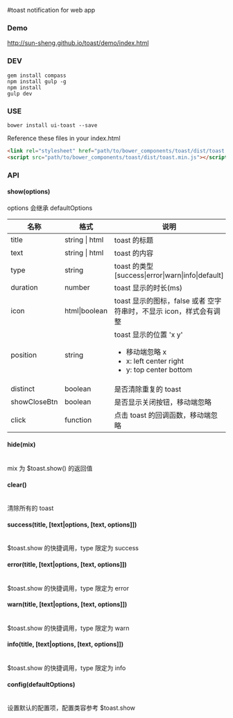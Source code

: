 #toast
notification for web app
### Demo
http://sun-sheng.github.io/toast/demo/index.html
### DEV
    gem install compass
    npm install gulp -g
    npm install
    gulp dev
### USE
```
bower install ui-toast --save    
```
Reference these files in your index.html
```html
<link rel="stylesheet" href="path/to/bower_components/toast/dist/toast.min.css"/>
<script src="path/to/bower_components/toast/dist/toast.min.js"></script>
```
### API
#### show(options)
options 会继承 defaultOptions
<table>
    <thead>
    <tr>
        <th>名称</th>
        <th>格式</th>
        <th>说明</th>
    </tr>
    </thead>
    <tbody>
    <tr>
        <td>title</td>
        <td>string | html</td>
        <td>toast 的标题</td>
    </tr>
    <tr>
        <td>text</td>
        <td>string | html</td>
        <td>toast 的内容</td>
    </tr>
    <tr>
        <td>type</td>
        <td>string </td>
        <td>toast 的类型[success|error|warn|info|default]</td>
    </tr>
    <tr>
        <td>duration</td>
        <td>number</td>
        <td>toast 显示的时长(ms)</td>
    </tr>
    <tr>
        <td>icon</td>
        <td>html|boolean</td>
        <td>
            toast 显示的图标，false 或者 空字符串时，不显示 icon，样式会有调整
        </td>
    </tr>
    <tr>
        <td>position</td>
        <td>string</td>
        <td>
            toast 显示的位置 'x y'
            <ul>
            <li>移动端忽略 x</li>
            <li>x: left center right</li>
            <li>y: top center bottom</li>
            </ul>
        </td>
    </tr>
    <tr>
        <td>distinct</td>
        <td>boolean</td>
        <td>
            是否清除重复的 toast
        </td>
    </tr>
    <tr>
        <td>showCloseBtn</td>
        <td>boolean</td>
        <td>
            是否显示关闭按钮，移动端忽略
        </td>
    </tr>
    <tr>
        <td>click</td>
        <td>function</td>
        <td>
            点击 toast 的回调函数，移动端忽略
        </td>
    </tr>
    </tbody>
</table>

#### hide(mix)
<br/>mix 为 $toast.show() 的返回值

#### clear()
<br/>清除所有的 toast

#### success(title, [text|options, [text, options]])
<br/>$toast.show 的快捷调用，type 限定为 success
#### error(title, [text|options, [text, options]])
<br/>$toast.show 的快捷调用，type 限定为 error
#### warn(title, [text|options, [text, options]])
<br/>$toast.show 的快捷调用，type 限定为 warn
#### info(title, [text|options, [text, options]])
<br/>$toast.show 的快捷调用，type 限定为 info

#### config(defaultOptions)
<br/> 设置默认的配置项，配置类容参考 $toast.show
